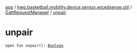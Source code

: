 [app](../../index.md) / [hwp.basketball.mobility.device.sensor.wicedsense.util](../index.md) / [GattRequestManager](index.md) / [unpair](.)

# unpair

`open fun unpair(): `[`Boolean`](https://kotlinlang.org/api/latest/jvm/stdlib/kotlin/-boolean/index.html)
